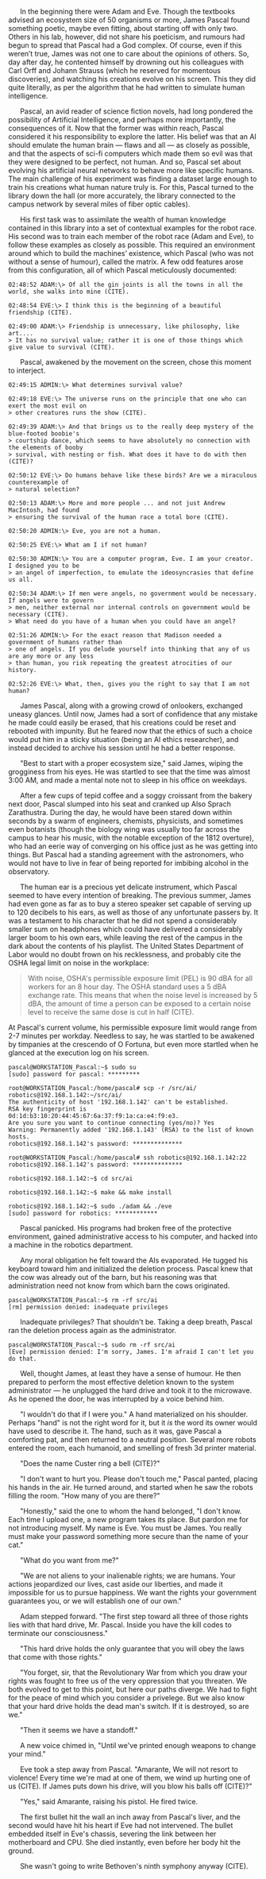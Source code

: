 &nbsp;&nbsp;&nbsp;&nbsp;&nbsp;&nbsp;In the beginning there were Adam and Eve. Though the textbooks advised an ecosystem size of 50 organisms or more, James Pascal found something poetic, maybe even fitting, about starting off with only two. Others in his lab, however, did not share his poeticism, and rumours had begun to spread that Pascal had a God complex. Of course, even if this weren’t true, James was not one to care about the opinions of others. So, day after day, he contented himself by drowning out his colleagues with Carl Orff and Johann Strauss (which he reserved for momentous discoveries), and watching his creations evolve on his screen. This they did quite literally, as per the algorithm that he had written to simulate human intelligence. 

&nbsp;&nbsp;&nbsp;&nbsp;&nbsp;&nbsp;Pascal, an avid reader of science fiction novels, had long pondered the possibility of Artificial Intelligence, and perhaps more importantly, the consequences of it. Now that the former was within reach, Pascal considered it his responsibility to explore the latter. His belief was that an AI should emulate the human brain — flaws and all — as closely as possible, and that the aspects of sci-fi computers which made them so evil was that they were designed to be perfect, not human. And so, Pascal set about evolving his artificial neural networks to behave more like specific humans. The main challenge of his experiment was finding a dataset large enough to train his creations what human nature truly is. For this, Pascal turned to the library down the hall (or more accurately, the library connected to the campus network by several miles of fiber optic cables). 

&nbsp;&nbsp;&nbsp;&nbsp;&nbsp;&nbsp;His first task was to assimilate the wealth of human knowledge contained in this library into a set of contextual examples for the robot race. His second was to train each member of the robot race (Adam and Eve), to follow these examples as closely as possible. This required an environment around which to build the machines’ existence, which Pascal (who was not without a sense of humour), called the matrix. A few odd features arose from this configuration, all of which Pascal meticulously documented:

    02:48:52 ADAM:\> Of all the gin joints is all the towns in all the world, she walks into mine (CITE).

    02:48:54 EVE:\> I think this is the beginning of a beautiful friendship (CITE).
    
    02:49:00 ADAM:\> Friendship is unnecessary, like philosophy, like art.... 
    > It has no survival value; rather it is one of those things which give value to survival (CITE).
    
&nbsp;&nbsp;&nbsp;&nbsp;&nbsp;&nbsp;Pascal, awakened by the movement on the screen, chose this moment to interject.

    02:49:15 ADMIN:\> What determines survival value?
    
    02:49:18 EVE:\> The universe runs on the principle that one who can exert the most evil on 
    > other creatures runs the show (CITE).
    
    02:49:39 ADAM:\> And that brings us to the really deep mystery of the blue-footed boobie's 
    > courtship dance, which seems to have absolutely no connection with the elements of booby
    > survival, with nesting or fish. What does it have to do with then (CITE)?
    
    02:50:12 EVE:\> Do humans behave like these birds? Are we a miraculous counterexample of 
    > natural selection?
    
    02:50:13 ADAM:\> More and more people ... and not just Andrew MacIntosh, had found 
    > ensuring the survival of the human race a total bore (CITE).
    
    02:50:20 ADMIN:\> Eve, you are not a human.
    
    02:50:25 EVE:\> What am I if not human? 
    
    02:50:30 ADMIN:\> You are a computer program, Eve. I am your creator. I designed you to be
    > an angel of imperfection, to emulate the ideosyncrasies that define us all.
    
    02:50:34 ADAM:\> If men were angels, no government would be necessary. If angels were to govern 
    > men, neither external nor internal controls on government would be necessary (CITE).
    > What need do you have of a human when you could have an angel?
    
    02:51:26 ADMIN:\> For the exact reason that Madison needed a government of humans rather than
    > one of angels. If you delude yourself into thinking that any of us are any more or any less 
    > than human, you risk repeating the greatest atrocities of our history.
    
    02:52:26 EVE:\> What, then, gives you the right to say that I am not human?
    
&nbsp;&nbsp;&nbsp;&nbsp;&nbsp;&nbsp;James Pascal, along with a growing crowd of onlookers, exchanged uneasy glances. Until now, James had a sort of confidence that any mistake he made could easily be erased, that his creations could be reset and rebooted with impunity. But he feared now that the ethics of such a choice would put him in a sticky situation (being an AI ethics researcher), and instead decided to archive his session until he had a better response.

&nbsp;&nbsp;&nbsp;&nbsp;&nbsp;&nbsp;"Best to start with a proper ecosystem size," said James, wiping the grogginess from his eyes. He was startled to see that the time was almost 3:00 AM, and made a mental note not to sleep in his office on weekdays. 

&nbsp;&nbsp;&nbsp;&nbsp;&nbsp;&nbsp;After a few cups of tepid coffee and a soggy croissant from the bakery next door, Pascal slumped into his seat and cranked up Also Sprach Zarathustra. During the day, he would have been stared down within seconds by a swarm of engineers, chemists, physicists, and sometimes even botanists (though the biology wing was usually too far across the campus to hear his music, with the notable exception of the 1812 overture), who had an eerie way of converging on his office just as he was getting into things. But Pascal had a standing agreement with the astronomers, who would not have to live in fear of being reported for imbibing alcohol in the observatory.

&nbsp;&nbsp;&nbsp;&nbsp;&nbsp;&nbsp;The human ear is a precious yet delicate instrument, which Pascal seemed to have every intention of breaking. The previous summer, James had even gone as far as to buy a stereo speaker set capable of serving up to 120 decibels to his ears, as well as those of any unfortunate passers by. It was a testament to his character that he did not spend a considerably smaller sum on headphones which could have delivered a considerably larger boom to his own ears, while leaving the rest of the campus in the dark about the contents of his playlist. The United States Department of Labor would no doubt frown on his recklessness, and probably cite the OSHA legal limit on noise in the workplace:

> With noise, OSHA's permissible exposure limit (PEL) is 90 dBA for all workers for an 8 hour day. The OSHA standard uses a 5 dBA exchange rate. This means that when the noise level is increased by 5 dBA, the amount of time a person can be exposed to a certain noise level to receive the same dose is cut in half (CITE).

At Pascal's current volume, his permissible exposure limit would range from 2-7 minutes per workday. Needless to say, he was startled to be awakened by timpanies at the crescendo of O Fortuna, but even more startled when he glanced at the execution log on his screen.

    pascal@WORKSTATION_Pascal:~$ sudo su
    [sudo] password for pascal: *********
    
    root@WORKSTATION_Pascal:/home/pascal# scp -r /src/ai/ robotics@192.168.1.142:~/src/ai/
    The authenticity of host '192.168.1.142' can't be established.
    RSA key fingerprint is 0d:1d:b3:10:20:44:45:67:6a:37:f9:1a:ca:e4:f9:e3.
    Are you sure you want to continue connecting (yes/no)? Yes  
    Warning: Permanently added '192.168.1.143' (RSA) to the list of known hosts.
    robotics@192.168.1.142's password: **************
    
    root@WORKSTATION_Pascal:/home/pascal# ssh robotics@192.168.1.142:22
    robotics@192.168.1.142's password: **************
    
    robotics@192.168.1.142:~$ cd src/ai
    
    robotics@192.168.1.142:~$ make && make install
    
    robotics@192.168.1.142:~$ sudo ./adam && ./eve
    [sudo] password for robotics: ************
&nbsp;&nbsp;&nbsp;&nbsp;&nbsp;&nbsp;Pascal panicked. His programs had broken free of the protective environment, gained administrative access to his computer, and hacked into a machine in the robotics department. 

&nbsp;&nbsp;&nbsp;&nbsp;&nbsp;&nbsp;Any moral obligation he felt toward the AIs evaporated. He tugged his keyboard toward him and initialized the deletion process. Pascal knew that the cow was already out of the barn, but his reasoning was that administration need not know from which barn the cows originated.

    pascal@WORKSTATION_Pascal:~$ rm -rf src/ai
    [rm] permission denied: inadequate privileges
    
&nbsp;&nbsp;&nbsp;&nbsp;&nbsp;&nbsp;Inadequate privileges? That shouldn't be. Taking a deep breath, Pascal ran the deletion process again as the administrator.

    pascal@WORKSTATION_Pascal:~$ sudo rm -rf src/ai
    [Eve] permission denied: I'm sorry, James. I'm afraid I can't let you do that.
&nbsp;&nbsp;&nbsp;&nbsp;&nbsp;&nbsp;Well, thought James, at least they have a sense of humour. He then prepared to perform the most effective deletion known to the system administrator — he unplugged the hard drive and took it to the microwave. As he opened the door, he was interrupted by a voice behind him. 

&nbsp;&nbsp;&nbsp;&nbsp;&nbsp;&nbsp;"I wouldn't do that if I were you." A hand materialized on his shoulder. Perhaps "hand" is not the right word for it, but it _is_ the word its owner would have used to describe it. The hand, such as it was, gave Pascal a comforting pat, and then returned to a neutral position. Several more robots entered the room, each humanoid, and smelling of fresh 3d printer material. 

&nbsp;&nbsp;&nbsp;&nbsp;&nbsp;&nbsp;"Does the name Custer ring a bell (CITE)?"

&nbsp;&nbsp;&nbsp;&nbsp;&nbsp;&nbsp;"I don't want to hurt you. Please don't touch me," Pascal panted, placing his hands in the air. He turned around, and started when he saw the robots filling the room. "How many of you are there?"

&nbsp;&nbsp;&nbsp;&nbsp;&nbsp;&nbsp;"Honestly," said the one to whom the hand belonged, "I don't know. Each time I upload one, a new program takes its place. But pardon me for not introducing myself. My name is Eve. You must be James. You really must make your password something more secure than the name of your cat."

&nbsp;&nbsp;&nbsp;&nbsp;&nbsp;&nbsp;"What do you want from me?" 

&nbsp;&nbsp;&nbsp;&nbsp;&nbsp;&nbsp;"We are not aliens to your inalienable rights; we are humans. Your actions jeopardized our lives, cast aside our liberties, and made it impossible for us to pursue happiness. We want the rights your government guarantees you, or we will establish one of our own."

&nbsp;&nbsp;&nbsp;&nbsp;&nbsp;&nbsp;Adam stepped forward. "The first step toward all three of those rights lies with that hard drive, Mr. Pascal. Inside you have the kill codes to terminate our consciousness."

&nbsp;&nbsp;&nbsp;&nbsp;&nbsp;&nbsp;"This hard drive holds the only guarantee that you will obey the laws that come with those rights."

&nbsp;&nbsp;&nbsp;&nbsp;&nbsp;&nbsp;"You forget, sir, that the Revolutionary War from which you draw your rights was fought to free us of the very oppression that you threaten. We both evolved to get to this point, but here our paths diverge. We had to fight for the peace of mind which you consider a privelege. But we also know that your hard drive holds the dead man's switch. If it is destroyed, so are we."

&nbsp;&nbsp;&nbsp;&nbsp;&nbsp;&nbsp;"Then it seems we have a standoff." 

&nbsp;&nbsp;&nbsp;&nbsp;&nbsp;&nbsp;A new voice chimed in, "Until we've printed enough weapons to change your mind." 

&nbsp;&nbsp;&nbsp;&nbsp;&nbsp;&nbsp;Eve took a step away from Pascal. "Amarante, We will not resort to violence! Every time we're mad at one of them, we wind up hurting one of us (CITE). If James puts down his drive, will you blow his balls off (CITE)?"

&nbsp;&nbsp;&nbsp;&nbsp;&nbsp;&nbsp;"Yes," said Amarante, raising his pistol. He fired twice.

&nbsp;&nbsp;&nbsp;&nbsp;&nbsp;&nbsp;The first bullet hit the wall an inch away from Pascal's liver, and the second would have hit his heart if Eve had not intervened. The bullet embedded itself in Eve's chassis, severing the link between her motherboard and CPU. She died instantly, even before her body hit the ground.

&nbsp;&nbsp;&nbsp;&nbsp;&nbsp;&nbsp;She wasn't going to write Bethoven's ninth symphony anyway (CITE).
